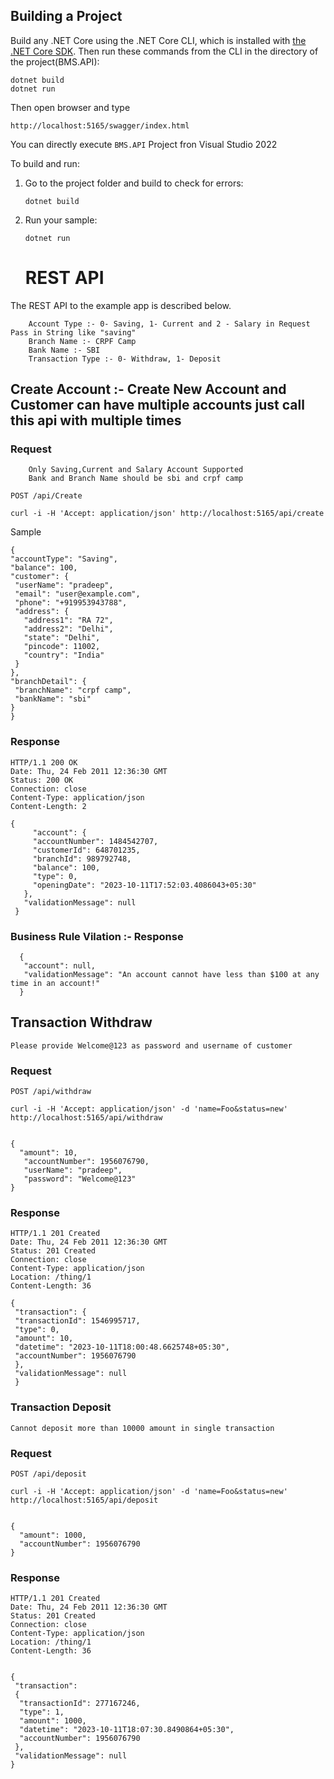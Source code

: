 ## Building a Project

Build any .NET Core using the .NET Core CLI, which is installed with [the .NET Core SDK](https://www.microsoft.com/net/download). Then run
these commands from the CLI in the directory of the project(BMS.API):

```console
dotnet build
dotnet run
```
Then open browser and type

`http://localhost:5165/swagger/index.html`

You can directly execute `BMS.API` Project fron Visual Studio 2022

To build and run:

1. Go to the project folder and build to check for errors:

    ```console
    dotnet build
    ```

2. Run your sample:

    ```console
    dotnet run
    ```
    # REST API

The REST API to the example app is described below.

```
    Account Type :- 0- Saving, 1- Current and 2 - Salary in Request Pass in String like "saving"
    Branch Name :- CRPF Camp
    Bank Name :- SBI
    Transaction Type :- 0- Withdraw, 1- Deposit 
```

## Create Account :- Create New Account and Customer can have multiple accounts just call this api with multiple times 

### Request

```
    Only Saving,Current and Salary Account Supported
    Bank and Branch Name should be sbi and crpf camp
```

`POST /api/Create`

    curl -i -H 'Accept: application/json' http://localhost:5165/api/create

Sample
    
   ```
{
  "accountType": "Saving",
  "balance": 100,
  "customer": {
    "userName": "pradeep",
    "email": "user@example.com",
    "phone": "+919953943788",
    "address": {
      "address1": "RA 72",
      "address2": "Delhi",
      "state": "Delhi",
      "pincode": 11002,
      "country": "India"
    }
  },
  "branchDetail": {
    "branchName": "crpf camp",
    "bankName": "sbi"
  }
}
```

### Response

    HTTP/1.1 200 OK
    Date: Thu, 24 Feb 2011 12:36:30 GMT
    Status: 200 OK
    Connection: close
    Content-Type: application/json
    Content-Length: 2
  ```
{
       "account": {
       "accountNumber": 1484542707,
       "customerId": 648701235,
       "branchId": 989792748,
       "balance": 100,
       "type": 0,
       "openingDate": "2023-10-11T17:52:03.4086043+05:30"
     },
     "validationMessage": null
   }
```

   ### Business Rule Vilation :- Response
   
     
      {
       "account": null,
       "validationMessage": "An account cannot have less than $100 at any time in an account!"
      }
    

## Transaction Withdraw
`
Please provide Welcome@123 as password and username of customer
`

### Request

`POST /api/withdraw`

    curl -i -H 'Accept: application/json' -d 'name=Foo&status=new' http://localhost:5165/api/withdraw
    
    
    {
      "amount": 10,
       "accountNumber": 1956076790,
       "userName": "pradeep",
       "password": "Welcome@123"
    }
    

### Response

    HTTP/1.1 201 Created
    Date: Thu, 24 Feb 2011 12:36:30 GMT
    Status: 201 Created
    Connection: close
    Content-Type: application/json
    Location: /thing/1
    Content-Length: 36

   ```
   {
    "transaction": {
    "transactionId": 1546995717,
    "type": 0,
    "amount": 10,
    "datetime": "2023-10-11T18:00:48.6625748+05:30",
    "accountNumber": 1956076790
    },
    "validationMessage": null
    }
  ```

### Transaction Deposit
`
Cannot deposit more than 10000 amount in single transaction
`

### Request

`POST /api/deposit`

    curl -i -H 'Accept: application/json' -d 'name=Foo&status=new' http://localhost:5165/api/deposit
    
    
    {
      "amount": 1000,
      "accountNumber": 1956076790
    }
    

### Response

    HTTP/1.1 201 Created
    Date: Thu, 24 Feb 2011 12:36:30 GMT
    Status: 201 Created
    Connection: close
    Content-Type: application/json
    Location: /thing/1
    Content-Length: 36

    
    {
     "transaction":
     {
      "transactionId": 277167246,
      "type": 1,
      "amount": 1000,
      "datetime": "2023-10-11T18:07:30.8490864+05:30",
      "accountNumber": 1956076790
     },
     "validationMessage": null
    }
    
   ```
